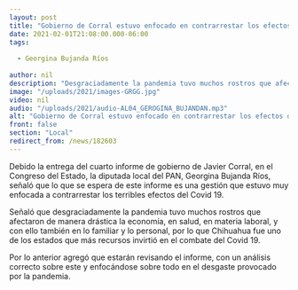 ```yaml
---
layout: post
title: "Gobierno de Corral estuvo enfocado en contrarrestar los efectos del Covid 19 -  Bujanda "
date: 2021-02-01T21:08:00.000-06:00
tags:
  
  - Georgina Bujanda Ríos
  
author: nil
description: "Desgraciadamente la pandemia tuvo muchos rostros que afectaron de manera drástica la economía"
image: "/uploads/2021/images-GRGG.jpg"
video: nil
audio: "/uploads/2021/audio-AL04_GEROGINA_BUJANDAN.mp3"
alt: "Gobierno de Corral estuvo enfocado en contrarrestar los efectos del Covid 19 -  Bujanda "
front: false
section: "Local"
redirect_from: /news/182603
---
```


Debido  la entrega del cuarto informe de gobierno de Javier Corral, en el Congreso del Estado, la diputada local del PAN, Georgina Bujanda Ríos, señaló que lo que se espera de este informe es una gestión que estuvo muy enfocada a contrarrestar los terribles efectos del Covid 19.

Señaló que desgraciadamente la pandemia tuvo muchos rostros que afectaron de manera drástica la economía, en salud, en materia laboral, y con ello también en lo familiar y lo personal, por lo que Chihuahua fue uno de los estados que más recursos invirtió en el combate del Covid 19.

Por lo anterior agregó  que estarán revisando el informe, con un análisis correcto sobre este y enfocándose sobre todo en el desgaste provocado por la pandemia.  
